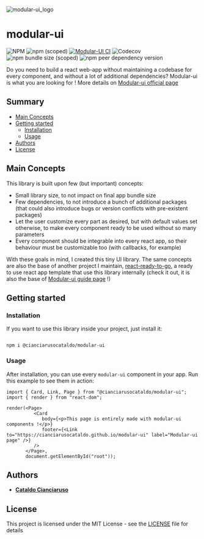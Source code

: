 ![modular-ui_logo](https://user-images.githubusercontent.com/47371276/142478359-80bee983-0834-40a3-a80f-8360d79a77be.png)

# modular-ui
![NPM](https://img.shields.io/npm/l/@cianciarusocataldo/modular-ui?label=License)
![npm (scoped)](https://img.shields.io/npm/v/@cianciarusocataldo/modular-ui?color=blue&label=Latest%20version)
[![Modular-UI CI](https://github.com/CianciarusoCataldo/modular-ui/actions/workflows/modular-ui.yml/badge.svg?branch=main)](https://github.com/CianciarusoCataldo/modular-ui/actions/workflows/modular-ui.yml)
![Codecov](https://img.shields.io/codecov/c/github/CianciarusoCataldo/modular-ui?label=Codecov%20coverage)
![npm bundle size (scoped)](https://img.shields.io/bundlephobia/min/@cianciarusocataldo/modular-ui?label=npm%20package%20size)
![npm peer dependency version](https://img.shields.io/npm/dependency-version/@cianciarusocataldo/modular-ui/peer/react?color=orange&label=Supported%20React%20version)

Do you need to build a react web-app without maintaining a codebase for every component, and without a lot of additional dependencies? Modular-ui is what you are looking for ! More details on [Modular-ui official page](https://cianciarusocataldo.github.io/modular-ui/)

## Summary
- [Main Concepts](#main-concepts)
- [Getting started](#getting-started)
	- [Installation](#installation)
	- [Usage](#usage)
- [Authors](#authors)
- [License](#license)

## Main Concepts 

This library is built upon few (but important) concepts:
- Small library size, to not impact on final app bundle size
- Few dependencies, to not introduce a bunch of additional packages (that could also introduce bugs or version conflicts with pre-existent packages)
- Let the user customize every part as desired, but with default values set otherwise, to make every component ready to be used without so many parameters
- Every component should be integrable into every react app, so their behaviour must be customizable too (with callbacks, for example)

With these goals in mind, I created this tiny UI library. The same concepts are also the base of another project I maintain, [react-ready-to-go](https://github.com/CianciarusoCataldo/react-ready-to-go), a ready to use react app template that use this library internally (check it out, it is also the base of [Modular-ui guide page](https://cianciarusocataldo.github.io/modular-ui/) !)

## Getting started

### Installation

If you want to use this library inside your project, just install it:
```

npm i @cianciarusocataldo/modular-ui

```


### Usage

After installation, you can use every `modular-ui` component in your app. Run this example to see them in action:
```
import { Card, Link, Page } from "@cianciarusocataldo/modular-ui";
import { render } from "react-dom";

render(<Page>
          <Card
             body={<p>This page is entirely made with modular-ui components !</p>}
             footer={<Link to="https://cianciarusocataldo.github.io/modular-ui" label="Modular-ui page" />}
          />
       </Page>,     
       document.getElementById("root"));

```

## Authors

- [**Cataldo Cianciaruso**](https://github.com/CianciarusoCataldo)

## License

This project is licensed under the MIT License - see the [LICENSE](LICENSE) file for details
